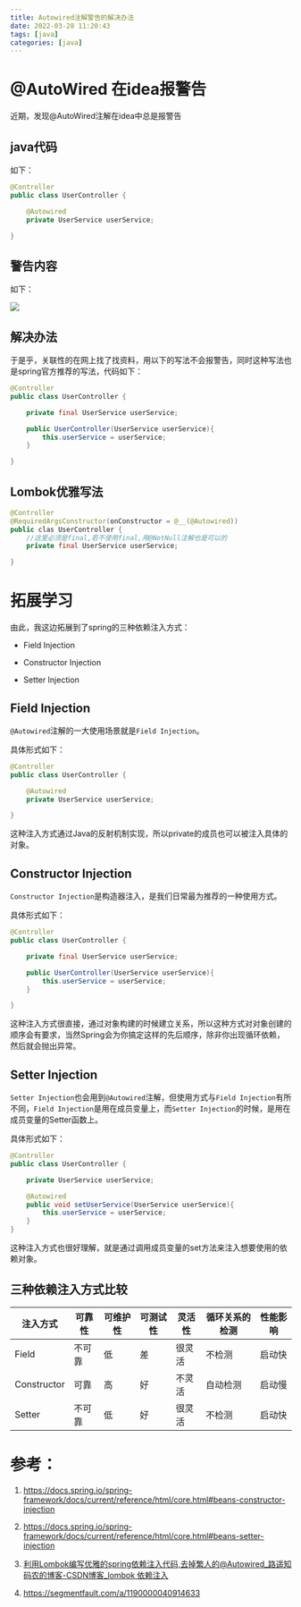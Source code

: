 ```yaml
---
title: Autowired注解警告的解决办法
date: 2022-03-28 11:20:43
tags: [java]
categories: [java]
---
```


# @AutoWired 在idea报警告

近期，发现@AutoWired注解在idea中总是报警告

## java代码

如下：

```java
@Controller
public class UserController {

    @Autowired
    private UserService userService;

}
```

## 警告内容

如下：

![](https://blog.huangge1199.cn/post/autowiredWaring/2022-03-28-11-30-49-1648438205(1).png)

## 解决办法

于是乎，关联性的在网上找了找资料，用以下的写法不会报警告，同时这种写法也是spring官方推荐的写法，代码如下：

```java
@Controller
public class UserController {

    private final UserService userService;

    public UserController(UserService userService){
        this.userService = userService;
    }

}
```

## Lombok优雅写法

```java
@Controller
@RequiredArgsConstructor(onConstructor = @__(@Autowired))
public clas UserController {
    //这里必须是final,若不使用final,用@NotNull注解也是可以的
    private final UserService userService;

}
```

# 拓展学习

由此，我这边拓展到了spring的三种依赖注入方式：

- Field Injection

- Constructor Injection

- Setter Injection

## Field Injection

`@Autowired`注解的一大使用场景就是`Field Injection`。

具体形式如下：

```java
@Controller
public class UserController {

    @Autowired
    private UserService userService;

}
```

这种注入方式通过Java的反射机制实现，所以private的成员也可以被注入具体的对象。

## Constructor Injection

`Constructor Injection`是构造器注入，是我们日常最为推荐的一种使用方式。

具体形式如下：

```java
@Controller
public class UserController {

    private final UserService userService;

    public UserController(UserService userService){
        this.userService = userService;
    }

}
```

这种注入方式很直接，通过对象构建的时候建立关系，所以这种方式对对象创建的顺序会有要求，当然Spring会为你搞定这样的先后顺序，除非你出现循环依赖，然后就会抛出异常。

## Setter Injection

`Setter Injection`也会用到`@Autowired`注解，但使用方式与`Field Injection`有所不同，`Field Injection`是用在成员变量上，而`Setter Injection`的时候，是用在成员变量的Setter函数上。

具体形式如下：

```java
@Controller
public class UserController {

    private UserService userService;

    @Autowired
    public void setUserService(UserService userService){
        this.userService = userService;
    }
}
```

这种注入方式也很好理解，就是通过调用成员变量的set方法来注入想要使用的依赖对象。

## 三种依赖注入方式比较

| 注入方式        | 可靠性 | 可维护性 | 可测试性 | 灵活性 | 循环关系的检测 | 性能影响 |
| ----------- | --- | ---- | ---- | --- | ------- | ---- |
| Field       | 不可靠 | 低    | 差    | 很灵活 | 不检测     | 启动快  |
| Constructor | 可靠  | 高    | 好    | 不灵活 | 自动检测    | 启动慢  |
| Setter      | 不可靠 | 低    | 好    | 很灵活 | 不检测     | 启动快  |

# 参考：

1. https://docs.spring.io/spring-framework/docs/current/reference/html/core.html#beans-constructor-injection

2. https://docs.spring.io/spring-framework/docs/current/reference/html/core.html#beans-setter-injection

3. [利用Lombok编写优雅的spring依赖注入代码,去掉繁人的@Autowired_路遥知码农的博客-CSDN博客_lombok 依赖注入](https://blog.csdn.net/weixin_43203497/article/details/104193350)

4. https://segmentfault.com/a/1190000040914633
